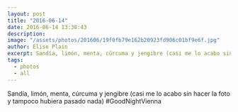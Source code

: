 ```yaml
---
layout: post
title: "2016-06-14"
date: 2016-06-14 13:38:43
description: 
image: "/assets/photos/201606/19f0fb79e162b20923fd906c01bf9e6f.jpg"
author: Elise Plain
excerpt: Sandía, limón, menta, cúrcuma y jengibre (casi me lo acabo sin hacer la foto y tampoco hubiera pasado nada) #GoodNightVienna
tags: 
  - photos
  - all
---
```


Sandía, limón, menta, cúrcuma y jengibre (casi me lo acabo sin hacer la foto y tampoco hubiera pasado nada) #GoodNightVienna
<p></p>
